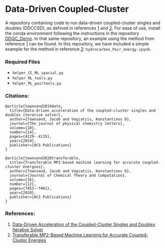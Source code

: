 # Data-Driven Coupled-Cluster

A repository containing code to run data-driven coupled-cluster singles and doubles (DDCCSD), as defined in references [1](https://pubs.acs.org/doi/10.1021/acs.jpclett.9b01442) and [2](https://pubs.acs.org/doi/10.1021/acs.jctc.0c00927). For ease of use, install the conda environment following the instructions in the repository [DDQC_Demo](https://github.com/ChemRacer/DDQC_Demo/tree/main). In that same repository, an example using the method from reference [1](https://pubs.acs.org/doi/10.1021/acs.jpclett.9b01442) can be found. In this repository, we have included a simple example for the method in reference [2](https://pubs.acs.org/doi/10.1021/acs.jctc.0c00927): `hydrocarbon_Pair_energy.ipynb`.


### Required Files
- `helper_CC_ML_spacial.py`
- `helper_ML_tools.py`
- `helper_ML_pairtools.py`


### Citations:
```
@article{townsend2019data,
  title={Data-driven acceleration of the coupled-cluster singles and doubles iterative solver},
  author={Townsend, Jacob and Vogiatzis, Konstantinos D},
  journal={The journal of physical chemistry letters},
  volume={10},
  number={14},
  pages={4129--4135},
  year={2019},
  publisher={ACS Publications}
}

@article{townsend2020transferable,
  title={Transferable MP2-based machine learning for accurate coupled-cluster energies},
  author={Townsend, Jacob and Vogiatzis, Konstantinos D},
  journal={Journal of Chemical Theory and Computation},
  volume={16},
  number={12},
  pages={7453--7461},
  year={2020},
  publisher={ACS Publications}
}
```

### References:
1. [Data-Driven Acceleration of the Coupled-Cluster Singles and Doubles Iterative Solver](https://pubs.acs.org/doi/10.1021/acs.jpclett.9b01442)
2. [Transferable MP2-Based Machine Learning for Accurate Coupled-Cluster Energies](https://pubs.acs.org/doi/10.1021/acs.jctc.0c00927)

